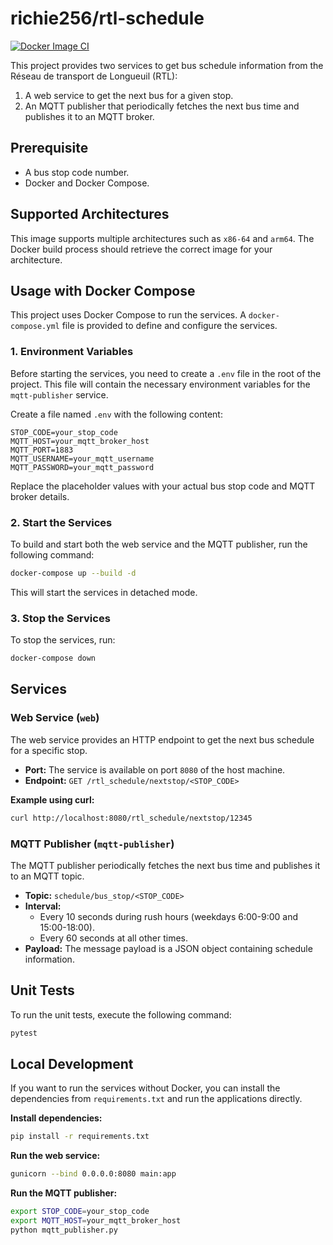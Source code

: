 # richie256/rtl-schedule

[![Docker Image CI](https://github.com/richie256/rtl-schedule/actions/workflows/dockerimage.yml/badge.svg)](https://github.com/richie256/rtl-schedule/actions/workflows/dockerimage.yml)

This project provides two services to get bus schedule information from the Réseau de transport de Longueuil (RTL):

1.  A web service to get the next bus for a given stop.
2.  An MQTT publisher that periodically fetches the next bus time and publishes it to an MQTT broker.

## Prerequisite

- A bus stop code number.
- Docker and Docker Compose.

## Supported Architectures

This image supports multiple architectures such as `x86-64` and `arm64`. The Docker build process should retrieve the correct image for your architecture.

## Usage with Docker Compose

This project uses Docker Compose to run the services. A `docker-compose.yml` file is provided to define and configure the services.

### 1. Environment Variables

Before starting the services, you need to create a `.env` file in the root of the project. This file will contain the necessary environment variables for the `mqtt-publisher` service.

Create a file named `.env` with the following content:

```
STOP_CODE=your_stop_code
MQTT_HOST=your_mqtt_broker_host
MQTT_PORT=1883
MQTT_USERNAME=your_mqtt_username
MQTT_PASSWORD=your_mqtt_password
```

Replace the placeholder values with your actual bus stop code and MQTT broker details.

### 2. Start the Services

To build and start both the web service and the MQTT publisher, run the following command:

```bash
docker-compose up --build -d
```

This will start the services in detached mode.

### 3. Stop the Services

To stop the services, run:

```bash
docker-compose down
```

## Services

### Web Service (`web`)

The web service provides an HTTP endpoint to get the next bus schedule for a specific stop.

-   **Port:** The service is available on port `8080` of the host machine.
-   **Endpoint:** `GET /rtl_schedule/nextstop/<STOP_CODE>`

**Example using curl:**

```bash
curl http://localhost:8080/rtl_schedule/nextstop/12345
```

### MQTT Publisher (`mqtt-publisher`)

The MQTT publisher periodically fetches the next bus time and publishes it to an MQTT topic.

-   **Topic:** `schedule/bus_stop/<STOP_CODE>`
-   **Interval:**
    -   Every 10 seconds during rush hours (weekdays 6:00-9:00 and 15:00-18:00).
    -   Every 60 seconds at all other times.
-   **Payload:** The message payload is a JSON object containing schedule information.

## Unit Tests

To run the unit tests, execute the following command:

```bash
pytest
```

## Local Development

If you want to run the services without Docker, you can install the dependencies from `requirements.txt` and run the applications directly.

**Install dependencies:**

```bash
pip install -r requirements.txt
```

**Run the web service:**

```bash
gunicorn --bind 0.0.0.0:8080 main:app
```

**Run the MQTT publisher:**

```bash
export STOP_CODE=your_stop_code
export MQTT_HOST=your_mqtt_broker_host
python mqtt_publisher.py
```